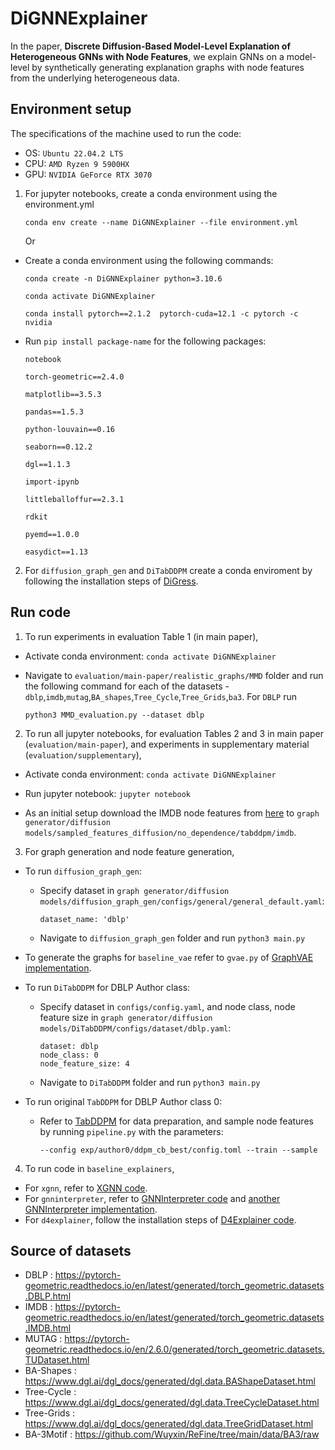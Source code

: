 # DiGNNExplainer

In the paper, <strong>Discrete Diffusion-Based Model-Level Explanation of Heterogeneous GNNs with Node Features</strong>, we explain GNNs on a model-level by synthetically generating explanation graphs with node features from the underlying heterogeneous data.

## Environment setup

The specifications of the machine used to run the code:
 - OS: `Ubuntu 22.04.2 LTS`
 - CPU: `AMD Ryzen 9 5900HX`
 - GPU: `NVIDIA GeForce RTX 3070`
   
1. For jupyter notebooks, create a conda environment using the environment.yml<br/>

   ```
   conda env create --name DiGNNExplainer --file environment.yml
   ```  
   Or
 
 - Create a conda environment using the following commands:  
 
   `conda create -n DiGNNExplainer python=3.10.6 `

   `conda activate DiGNNExplainer`  

   `conda install pytorch==2.1.2  pytorch-cuda=12.1 -c pytorch -c nvidia`


- Run `pip install package-name` for the following packages:
   
    `notebook` 

    `torch-geometric==2.4.0`  

    `matplotlib==3.5.3` 

    `pandas==1.5.3` 

    `python-louvain==0.16` 

    `seaborn==0.12.2` 

    `dgl==1.1.3` 

    `import-ipynb`

    `littleballoffur==2.3.1`
     
     `rdkit`
     
     `pyemd==1.0.0`
     
     `easydict==1.13`

    	
 2.  For `diffusion_graph_gen` and `DiTabDDPM` create a conda enviroment by following the installation steps of [DiGress](https://github.com/cvignac/DiGress).  <br/>
  

## Run code
1. To run experiments in evaluation Table 1 (in main paper), <br/>
- Activate conda environment:
 `conda activate DiGNNExplainer` <br/>
- Navigate to `evaluation/main-paper/realistic_graphs/MMD` folder and run the following command for each of the datasets - `dblp`,`imdb`,`mutag`,`BA_shapes`,`Tree_Cycle`,`Tree_Grids`,`ba3`. For `DBLP` run

  ```
  python3 MMD_evaluation.py --dataset dblp
  ```
  
2. To run all jupyter notebooks, for evaluation Tables 2 and 3 in main paper (`evaluation/main-paper`), and experiments in supplementary material (`evaluation/supplementary`), 
- Activate conda environment:
 `conda activate DiGNNExplainer`

- Run jupyter notebook:
 `jupyter notebook`
 
- As an initial setup download the IMDB node features from [here](https://drive.google.com/file/d/1cYWwO4WgfafH3G0bOw69DQsLAFUiJs-5/view?usp=sharing) to `graph generator/diffusion models/sampled_features_diffusion/no_dependence/tabddpm/imdb`.<br/> 

3. For graph generation and node feature generation,<br/>

   
- To run `diffusion_graph_gen`:<br/>
	- Specify dataset in `graph generator/diffusion models/diffusion_graph_gen/configs/general/general_default.yaml`:
 
	  ```
	  dataset_name: 'dblp'
	  ```
	- Navigate to `diffusion_graph_gen` folder and run
	   `python3 main.py`
	   
 - To generate the graphs for `baseline_vae` refer to `gvae.py` of [GraphVAE implementation](https://github.com/deepfindr/gvae/tree/fdcc55c175e9f2b01ef1878b4952a770d9b75d47).<br/>
  

 - To run `DiTabDDPM` for DBLP Author class:<br/>
 	- Specify dataset in `configs/config.yaml`, and node class, node feature size in `graph generator/diffusion models/DiTabDDPM/configs/dataset/dblp.yaml`:
    
	  ```
	  dataset: dblp
	  node_class: 0
	  node_feature_size: 4
	  ```
	- Navigate to `DiTabDDPM` folder and run
          `python3 main.py`
          
 - To run original `TabDDPM` for DBLP Author class 0:<br/>
 	- Refer to [TabDDPM](https://github.com/yandex-research/tab-ddpm) for data preparation, and sample node features by running `pipeline.py` with the parameters:
    
	  ```
	  --config exp/author0/ddpm_cb_best/config.toml --train --sample
	  ```
          
     		
4. To run code in `baseline_explainers`,
- For `xgnn`, refer to [XGNN code](https://github.com/divelab/DIG/tree/5842d8d2a64c318286291fc93d3d11cfbc1e9749/dig/xgraph/XGNN).<br/>
- For `gnninterpreter`, refer to [GNNInterpreter code](https://github.com/yolandalalala/GNNInterpreter/tree/a419343d0de20674e14cd1051b7983981cf6b47c) and [another GNNInterpreter implementation](https://github.com/MeneerTS/FACT2024_GNNInterpreter/tree/8ed5958383147c0c57f1e3bd34440636e926270d/GNNInterpreter-Most-Recent-Version).
- For `d4explainer`, follow the installation steps of [D4Explainer code](https://github.com/Graph-and-Geometric-Learning/D4Explainer/tree/997b4c755fc19d0494c09bc3bd4925777ea53aca).<br/>

       
## Source of datasets
- DBLP : https://pytorch-geometric.readthedocs.io/en/latest/generated/torch_geometric.datasets.DBLP.html
- IMDB : https://pytorch-geometric.readthedocs.io/en/latest/generated/torch_geometric.datasets.IMDB.html
- MUTAG : https://pytorch-geometric.readthedocs.io/en/2.6.0/generated/torch_geometric.datasets.TUDataset.html
- BA-Shapes : https://www.dgl.ai/dgl_docs/generated/dgl.data.BAShapeDataset.html
- Tree-Cycle : https://www.dgl.ai/dgl_docs/generated/dgl.data.TreeCycleDataset.html
- Tree-Grids : https://www.dgl.ai/dgl_docs/generated/dgl.data.TreeGridDataset.html
- BA-3Motif : https://github.com/Wuyxin/ReFine/tree/main/data/BA3/raw

